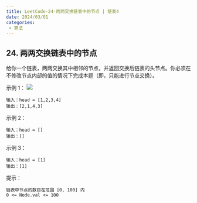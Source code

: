 ```yaml
---
title: LeetCode-24-两两交换链表中的节点 | 链表4
date: 2024/03/01
categories:
 - 算法
---
```

## 24. 两两交换链表中的节点
给你一个链表，两两交换其中相邻的节点，并返回交换后链表的头节点。你必须在不修改节点内部的值的情况下完成本题（即，只能进行节点交换）。

示例 1：
![](/image/2024030101.jpg)
```
输入：head = [1,2,3,4]
输出：[2,1,4,3]
```
示例 2：
```
输入：head = []
输出：[]
```
示例 3：
```
输入：head = [1]
输出：[1]
```

提示：
```
链表中节点的数目在范围 [0, 100] 内
0 <= Node.val <= 100
```